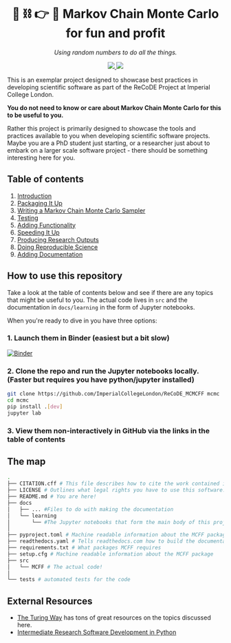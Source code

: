 <h1 align="center">🎲 ⛓️ 👉 🧪 Markov Chain Monte Carlo for fun and profit</h1>
<p align="center">
    <em>Using random numbers to do all the things.</em>
</p>

<p align="center">
<!-- <img src="https://github.com/Imperial-CMTH/koala/actions/workflows/ci.yml/badge.svg"/> -->
<!-- <a href="https://zenodo.org/badge/latestdoi/422218038">
    <img src="https://zenodo.org/badge/422218038.svg"/>
</a> -->
<a href="https://wfxr.mit-license.org/2017">
        <img src="https://img.shields.io/badge/License-MIT-brightgreen.svg"/>
</a>
<a href="https://mybinder.org/v2/gh/TomHodson/ReCoDE_MCMCFF/HEAD">
        <img src="https://mybinder.org/badge_logo.svg"/>
</a>
</p>

This is an exemplar project designed to showcase best practices in developing scientific software as part of the ReCoDE Project at Imperial College London.

**You do not need to know or care about Markov Chain Monte Carlo for this to be useful to you.**

Rather this project is primarily designed to showcase the tools and practices available to you when developing scientific software projects. Maybe you are a PhD student just starting, or a researcher just about to embark on a larger scale software project - there should be something interesting here for you.

## Table of contents

1. [Introduction](docs/learning/01%20Introduction.ipynb)
1. [Packaging It Up](docs/learning/02%20Packaging%20It%20Up.ipynb)
1. [Writing a Markov Chain Monte Carlo Sampler](docs/learning/03%20Writing%20a%20Markov%20Chain%20Monte%20Carlo%20Sampler.ipynb)
1. [Testing](docs/learning/04%20Testing.ipynb)
1. [Adding Functionality](docs/learning/05%20Adding%20Functionality.ipynb)
1. [Speeding It Up](docs/learning/06%20Speeding%20It%20Up.ipynb)
1. [Producing Research Outputs](docs/learning/07%20Producing%20Research%20Outputs.ipynb)
1. [Doing Reproducible Science](docs/learning/08%20Doing%20Reproducible%20Science.ipynb)
1. [Adding Documentation](docs/learning/09%20Adding%20Documentation.ipynb)

## How to use this repository

Take a look at the table of contents below and see if there are any topics that might be useful to you. The actual code lives in `src` and the documentation in `docs/learning` in the form of Jupyter notebooks.

When you're ready to dive in you have three options:

### 1. Launch them in Binder (easiest but a bit slow)

[![Binder](https://mybinder.org/badge_logo.svg)](https://mybinder.org/v2/gh/ImperialCollegeLondon/ReCoDE_MCMCFF/HEAD?urlpath=lab%2Ftree%2Fdocs%2Flearning%2F01%20Introduction.ipynb)

### 2. Clone the repo and run the Jupyter notebooks locally. (Faster but requires you have python/jupyter installed)

```bash
git clone https://github.com/ImperialCollegeLondon/ReCoDE_MCMCFF mcmc
cd mcmc
pip install .[dev]
jupyter lab
```

### 3. View them non-interactively in GitHub via the links in the table of contents

## The map

```bash
.
├── CITATION.cff # This file describes how to cite the work contained in this repository.
├── LICENSE # Outlines what legal rights you have to use this software.
├── README.md # You are here!
├── docs
│   ├── ... #Files to do with making the documentation
│   └── learning
│       └── #The Jupyter notebooks that form the main body of this project
│
├── pyproject.toml # Machine readable information about the MCFF package
├── readthedocs.yaml # Tells readthedocs.com how to build the documentation
├── requirements.txt # What packages MCFF requires
├── setup.cfg # Machine readable information about the MCFF package
├── src
│   └── MCFF # The actual code!
│
└── tests # automated tests for the code
```

## External Resources

- [The Turing Way](https://the-turing-way.netlify.app/) has tons of great resources on the topics discussed here.
- [Intermediate Research Software Development in Python](https://carpentries-incubator.github.io/python-intermediate-development/index.html)

[tdd]: learning/01%20Introduction.ipynb
[intro]: learning/01%20Introduction.ipynb
[packaging]: learning/02%20Packaging%20it%20up.ipynb
[testing]: learning/02%20Testing.ipynb
